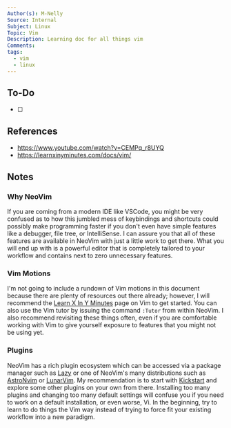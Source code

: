 ```yaml
---
Author(s): M-Nelly
Source: Internal
Subject: Linux
Topic: Vim
Description: Learning doc for all things vim
Comments: 
tags:
  - vim
  - linux
---
```

## To-Do
- [ ] 
## References
- https://www.youtube.com/watch?v=CEMPq_r8UYQ
- https://learnxinyminutes.com/docs/vim/
## Notes
### Why NeoVim
If you are coming from a modern IDE like VSCode, you might be very confused as to how this jumbled mess of keybindings and shortcuts could possibly make programming faster if you don't even have simple features like a debugger, file tree, or IntelliSense. I can assure you that all of these features are available in NeoVim with just a little work to get there. What you will end up with is a powerful editor that is completely tailored to your workflow and contains next to zero unnecessary features. 
### Vim Motions
I'm not going to include a rundown of Vim motions in this document because there are plenty of resources out there already; however, I will recommend the [Learn X In Y Minutes](https://learnxinyminutes.com/docs/vim/) page on Vim to get started. You can also use the Vim tutor by issuing the command `:Tutor` from within NeoVim. I also recommend revisiting these things often, even if you are comfortable working with Vim to give yourself exposure to features that you might not be using yet. 
### Plugins
NeoVim has a rich plugin ecosystem which can be accessed via a package manager such as [Lazy](https://github.com/folke/lazy.nvim) or one of NeoVim's many distributions such as [AstroNvim](https://github.com/AstroNvim/AstroNvim) or [LunarVim](https://github.com/LunarVim/LunarVim). My recommendation is to start with [Kickstart](https://github.com/nvim-lua/kickstart.nvim) and explore some other plugins on your own from there. Installing too many plugins and changing too many default settings will confuse you if you need to work on a default installation, or even worse, Vi. In the beginning, try to learn to do things the Vim way instead of trying to force fit your existing workflow into a new paradigm. 
